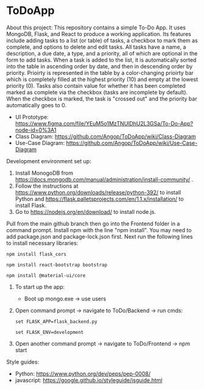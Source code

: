 # ToDoApp

About this project: This repository contains a simple To-Do App. It uses MongoDB, Flask, and React to produce a working application. Its features include adding tasks to a list (or table) of tasks, a checkbox to mark them as complete, and options to delete and edit tasks. All tasks have a name, a description, a due date, a type, and a priority, all of which are optional in the form to add tasks. When a task is added to the list, it is automatically sorted into the table in ascending order by date, and then in descending order by priority. Prioirty is represented in the table by a color-changing prioirty bar which is completely filled at the highest priority (10) and empty at the lowest priority (0). Tasks also contain value for whether it has been completed marked as complete via the checkbox (tasks are incomplete by default). When the checkbox is marked, the task is "crossed out" and the priority bar automatically goes to 0.

- UI Prototype: https://www.figma.com/file/YEuM5o1MzTNUlDhU2L3GSa/To-Do-App?node-id=0%3A1
- Class Diagram: https://github.com/Angop/ToDoApp/wiki/Class-Diagram
- Use-Case Diagram: https://github.com/Angop/ToDoApp/wiki/Use-Case-Diagram

Development environment set up:
1. Install MonogoDB from https://docs.mongodb.com/manual/administration/install-community/ .
2. Follow the instructions at https://www.python.org/downloads/release/python-392/ to install Python
and https://flask.palletsprojects.com/en/1.1.x/installation/ to install Flask.
3. Go to https://nodejs.org/en/download/ to install node.js.

Pull from the main github branch then go into the Frontend folder in a command prompt. Install npm with the line "npm install". 
You may need to add package.json and package-lock.json first. Next run the following lines to install necessary libraries:

  `npm install flask_cors`
  
  `npm install react-bootstrap bootstrap`
  
  `npm install @material-ui/core`
  

1. To start up the app:
    - Boot up mongo.exe -> use users

2. Open command prompt -> navigate to ToDo/Backend -> run cmds:

    `set FLASK_APP=flask_backend.py`
    
    `set FLASK_ENV=development`
    
3. Open another command prompt -> navigate to ToDo/Frontend -> npm start


Style guides:
  - Python: https://www.python.org/dev/peps/pep-0008/
  - javascript: https://google.github.io/styleguide/jsguide.html
